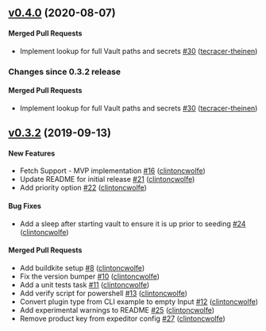 <!-- latest_release 0.4.0 -->
## [v0.4.0](https://github.com/inspec/inspec-vault/tree/v0.4.0) (2020-08-07)

#### Merged Pull Requests
- Implement lookup for full Vault paths and secrets [#30](https://github.com/inspec/inspec-vault/pull/30) ([tecracer-theinen](https://github.com/tecracer-theinen))
<!-- latest_release -->

<!-- release_rollup since=0.3.2 -->
### Changes since 0.3.2 release

#### Merged Pull Requests
- Implement lookup for full Vault paths and secrets [#30](https://github.com/inspec/inspec-vault/pull/30) ([tecracer-theinen](https://github.com/tecracer-theinen)) <!-- 0.4.0 -->
<!-- release_rollup -->

<!-- latest_stable_release -->
## [v0.3.2](https://github.com/inspec/inspec-vault/tree/v0.3.2) (2019-09-13)

#### New Features
- Fetch Support - MVP implementation [#16](https://github.com/inspec/inspec-vault/pull/16) ([clintoncwolfe](https://github.com/clintoncwolfe))
- Update README for initial release [#21](https://github.com/inspec/inspec-vault/pull/21) ([clintoncwolfe](https://github.com/clintoncwolfe))
- Add priority option [#22](https://github.com/inspec/inspec-vault/pull/22) ([clintoncwolfe](https://github.com/clintoncwolfe))

#### Bug Fixes
- Add a sleep after starting vault to ensure it is up prior to seeding [#24](https://github.com/inspec/inspec-vault/pull/24) ([clintoncwolfe](https://github.com/clintoncwolfe))

#### Merged Pull Requests
- Add buildkite setup [#8](https://github.com/inspec/inspec-vault/pull/8) ([clintoncwolfe](https://github.com/clintoncwolfe))
- Fix the version bumper [#10](https://github.com/inspec/inspec-vault/pull/10) ([clintoncwolfe](https://github.com/clintoncwolfe))
- Add a unit tests task [#11](https://github.com/inspec/inspec-vault/pull/11) ([clintoncwolfe](https://github.com/clintoncwolfe))
- Add verify script for powershell [#13](https://github.com/inspec/inspec-vault/pull/13) ([clintoncwolfe](https://github.com/clintoncwolfe))
- Convert plugin type from CLI example to empty Input [#12](https://github.com/inspec/inspec-vault/pull/12) ([clintoncwolfe](https://github.com/clintoncwolfe))
- Add experimental warnings to README [#25](https://github.com/inspec/inspec-vault/pull/25) ([clintoncwolfe](https://github.com/clintoncwolfe))
- Remove product key from expeditor config [#27](https://github.com/inspec/inspec-vault/pull/27) ([clintoncwolfe](https://github.com/clintoncwolfe))
<!-- latest_stable_release -->